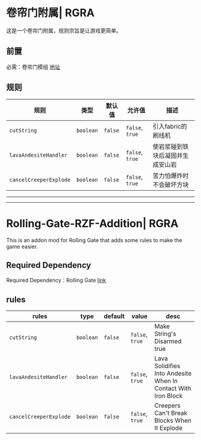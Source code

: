 # 卷帘门附属| RGRA
这是一个卷帘门附属，规则宗旨是让游戏更简单。
## 前置
必需：卷帘门模组 [地址](https://www.mcmod.cn/class/18118.html)
## 规则
| 规则                     | 类型        | 默认值     | 允许值             | 描述               |
|------------------------|-----------|---------|-----------------|------------------|
| `cutString`            | `boolean` | `false` | `false`, `true` | 引入fabric的刷线机     |
| `lavaAndesiteHandler`  | `boolean` | `false` | `false`, `true` | 使岩浆碰到铁块后凝固并生成安山岩 |
| `cancelCreeperExplode` | `boolean` | `false` | `false`, `true` | 苦力怕爆炸时不会破坏方块     |

---

---

# Rolling-Gate-RZF-Addition| RGRA

This is an addon mod for Rolling Gate that adds some rules to make the game easier.

## Required Dependency

Required Dependency：Rolling Gate [link](https://www.curseforge.com/minecraft/mc-mods/rolling-gate)

## rules

| rules                  | type      | default | value           | desc                                                          |
|------------------------|-----------|---------|-----------------|---------------------------------------------------------------|
| `cutString`            | `boolean` | `false` | `false`, `true` | Make String's Disarmed true                                   |
| `lavaAndesiteHandler`  | `boolean` | `false` | `false`, `true` | Lava Solidifies Into Andesite When In Contact With Iron Block |
| `cancelCreeperExplode` | `boolean` | `false` | `false`, `true` | Creepers Can't Break Blocks When It Explode                   |